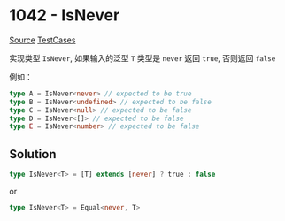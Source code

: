 # 1042 - IsNever

[Source](https://github.com/lybenson/ts-checker/blob/master/src/1042-medium-isnever/template.ts) [TestCases](https://github.com/lybenson/ts-checker/blob/master/src/1042-medium-isnever/test-cases.ts)

实现类型 `IsNever`, 如果输入的泛型 `T` 类型是 `never` 返回 `true`, 否则返回 `false`

例如：

```ts
type A = IsNever<never> // expected to be true
type B = IsNever<undefined> // expected to be false
type C = IsNever<null> // expected to be false
type D = IsNever<[]> // expected to be false
type E = IsNever<number> // expected to be false
```

## Solution

```ts
type IsNever<T> = [T] extends [never] ? true : false
```

or

```ts
type IsNever<T> = Equal<never, T>
```
